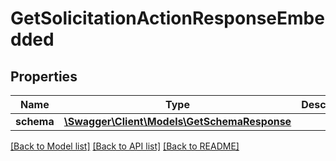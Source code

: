 # GetSolicitationActionResponseEmbedded

## Properties
Name | Type | Description | Notes
------------ | ------------- | ------------- | -------------
**schema** | [**\Swagger\Client\Models\GetSchemaResponse**](GetSchemaResponse.md) |  | [optional] 

[[Back to Model list]](../../README.md#documentation-for-models) [[Back to API list]](../../README.md#documentation-for-api-endpoints) [[Back to README]](../../README.md)

